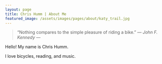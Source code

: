 ```yaml
---
layout: page
title: Chris Humm | About Me
featured_image: /assets/images/pages/about/katy_trail.jpg
---
```


>“Nothing compares to the simple pleasure of riding a bike.” <cite>― John F. Kennedy ―</cite>

Hello!
My name is Chris Humm.


I love bicycles, reading, and music.
